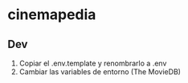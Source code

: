 # cinemapedia

## Dev

1. Copiar el .env.template y renombrarlo a .env
2. Cambiar las variables de entorno (The MovieDB)
